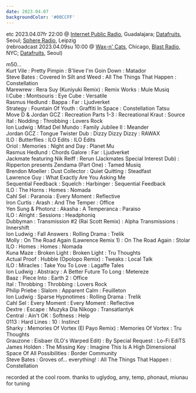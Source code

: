 ```yaml
---
date: 2023.04.07
backgroundColor: '#00CCFF'
---
```


etc 2023.04.07fr 22:00 @ [Internet Public Radio](http://www.internetpublicradio.live/), Guadalajara; [Datafruits](http://www.datafruits.fm/), Seoul; [Sphere Radio](http://www.sphere-radio.net/), Leipzig  
(rebroadcast 2023.04.09su 10:00 @ [Wax-n' Cats](http://www.twitch.tv/waxncats), Chicago, [Blast Radio](https://blastradio.com/kimochisound), NYC; [Datafruits](http://www.datafruits.fm/), Seoul)  

m50...  
Kurt Vile : Pretty Pimpin : B'lieve I'm Goin Down : Matador  
Steve Bates : Covered In Silt and Weed : All The Things That Happen : Constellation  
Marewrew : Rera Suy (Kuniyuki Remix) : Remix Works : Mule Musiq  
I:Cube : Montsouris : Eye Cube : Versatile  
Rasmus Hedlund : Bappa : Far : Ljudverket  
Strategy : Fountain Of Youth : Graffiti In Space : Constellation Tatsu  
Move D & Jordan GCZ : Recreation Parts 1-3 : Recreational Kraut : Source  
Ital : Nodding : Throbbing : Lovers Rock  
Ion Ludwig : Mitad Del Mundo : Family Jubilee II : Meander  
Jordan GCZ : Tongue Twister Dub : Dizzy Dizzy Dizzy : RAWAX  
ILO : Butterflies : ILO Edits : ILO Edits  
Oriol : Memories : Night and Day : Planet Mu  
Rasmus Hedlund : Chords Galore : Far : Ljudverket  
Jackmate featuring Nik Reiff : Rerun (Jackmates Special Interest Dub) : Ripperton presents Zendama (Part One) : Tamed Musiq  
Brendon Moeller : Dust Collector : Quiet Quitting : Steadfast  
Lawrence Guy : What Exactly Are You Asking Me  
Sequential Feedback : Squelch : Harbinger : Sequential Feedback  
ILO : The Horns : Homes : Nomada  
Cahl Sel : Paranoia : Every Moment : Reflective  
Iron Curtis : Arash : And The Temper : Office  
Yen Sung & Photonz : Akasha : A Temperanca : Paraiso  
ILO : Alright : Sessions : Headphoniq  
Dubbyman : Transmission #2 (Rai Scott Remix) : Alpha Transmissions : Innershift  
Ion Ludwig : Fall Answers : Rolling Drama : Trelik  
Molly : On The Road Again (Lawrence Remix 1) : On The Road Again : Stolar  
ILO : Homes : Homes : Nomada  
Kuna Maze : Broken Light : Broken Light : Tru Thoughts  
Actual Proof : Hubble (Opolopo Remix) : Tweaks : Local Talk  
ILO : Miracles : Take You To Love : Lagaffe Tales  
Ion Ludwig : Abstracy : A Better Future To Long : Metereze  
Baaz : Piece Into : Earth 2 : Office  
Ital : Throbbing : Throbbing : Lovers Rock  
Philip Priebe : Slalom : Apparent Calm : Feuilleton  
Ion Ludwig : Sparse Hypnotimes : Rolling Drama : Trelik  
Cahl Sel : Every Moment : Every Moment : Reflective  
Dextre : Escape : Muzyka Dla Nikogo : Transatlantyk  
Central : Ain't OK : Softness : Help  
0113 : Hard Lines : 10 : Instinct  
Sharky : Memories Of Vortex (El Payo Remix) : Memories Of Vortex : Tru Thoughts  
Grauzone : Eisbaer (ILO's Warped Edit) : By Special Request : Lo-Fi EdiTS  
James Holden : The Missing Key : Imagine This Is A High Dimensional Space Of All Possibilities : Border Community  
Steve Bates : Groves of... everything! : All The Things That Happen : Constellation  

recorded at the cool room. thanks to uglydog, amy, temp, phonaut, miunau for tuning